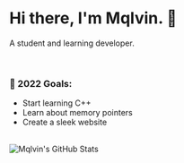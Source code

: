 # Hi there, I'm Mqlvin. 👋
A student and learning developer.

<br/>

### 🥅 2022 Goals:
- Start learning C++
- Learn about memory pointers
- Create a sleek website

<br/>

<img align="middle" alt="Mqlvin's GitHub Stats" src="https://github-readme-stats.vercel.app/api?username=Mqlvin&show_icons=true&hide_border=true&title_color=199900&icon_color=68EB4E&bg_color=1C1C1C&text_color=ffffff"/>
